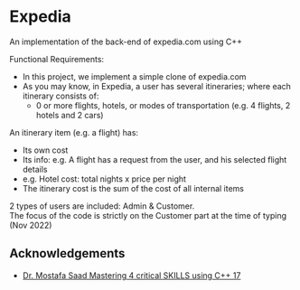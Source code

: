 # Expedia
An implementation of the back-end of expedia.com using C++

Functional Requirements:
* In this project, we implement a simple clone of expedia.com
* As you may know, in Expedia, a user has several itineraries; where each itinerary consists of:
  * 0 or more flights, hotels, or modes of transportation (e.g. 4 flights, 2 hotels and 2 cars)

An itinerary item (e.g. a flight) has:
* Its own cost
* Its info: e.g. A flight has a request from the user, and his selected flight details
* e.g. Hotel cost: total nights x price per night
* The itinerary cost is the sum of the cost of all internal items

2 types of users are included: Admin & Customer.  
The focus of the code is strictly on the Customer part at the time of typing (Nov 2022)

## Acknowledgements

 - [Dr. Mostafa Saad Mastering 4 critical SKILLS using C++ 17](https://www.udemy.com/course/cpp-4skills/)
